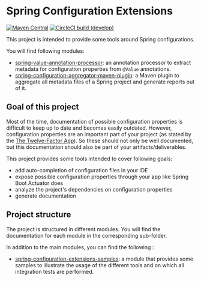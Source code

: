 Spring Configuration Extensions
==========

[![Maven Central](https://img.shields.io/maven-central/v/com.github.egoettelmann/spring-configuration-extensions?color=blue&label=Maven%20Central&logo=Apache%20Maven&logoColor=orange&style=flat-square)](https://search.maven.org/artifact/com.github.egoettelmann/spring-configuration-extensions)
[![CircleCI build (develop)](https://img.shields.io/circleci/build/github/egoettelmann/spring-configuration-extensions/develop?label=develop&logo=circleci&style=flat-square)](https://app.circleci.com/pipelines/github/egoettelmann/spring-configuration-extensions?branch=develop)

This project is intended to provide some tools around Spring configurations.

You will find following modules:
 - [spring-value-annotation-processor](./spring-value-annotation-processor):
   an annotation processor to extract metadata for configuration properties from `@Value` annotations.
 - [spring-configuration-aggregator-maven-plugin](./spring-configuration-aggregator-maven-plugin):
   a Maven plugin to aggregate all metadata files of a Spring project and generate reports out of it.

Goal of this project
----------

Most of the time, documentation of possible configuration properties is difficult to keep up to date and becomes easily outdated.
However, configuration properties are an important part of your project (as stated by the [The Twelve-Factor App](https://12factor.net/config)).
So these should not only be well documented, but this documentation should also be part of your artifacts/deliverables.

This project provides some tools intended to cover following goals:
 - add auto-completion of configuration files in your IDE
 - expose possible configuration properties through your app like Spring Boot Actuator does
 - analyze the project's dependencies on configuration properties
 - generate documentation

Project structure
------------

The project is structured in different modules.
You will find the documentation for each module in the corresponding sub-folder.

In addition to the main modules, you can find the following :
 - [spring-configuration-extensions-samples](./spring-configuration-extensions-samples):
   a module that provides some samples to illustrate the usage of the different tools
   and on which all integration tests are performed. 
